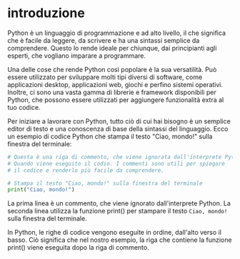# introduzione

Python è un linguaggio di programmazione e ad alto livello, il che significa che è facile da leggere, da scrivere e ha una sintassi semplice da comprendere. Questo lo rende ideale per chiunque, dai principianti agli esperti, che vogliano imparare a programmare.

Una delle cose che rende Python così popolare è la sua versatilità. Può essere utilizzato per sviluppare molti tipi diversi di software, come applicazioni desktop, applicazioni web, giochi e perfino sistemi operativi. Inoltre, ci sono una vasta gamma di librerie e framework disponibili per Python, che possono essere utilizzati per aggiungere funzionalità extra al tuo codice.

Per iniziare a lavorare con Python, tutto ciò di cui hai bisogno è un semplice editor di testo e una conoscenza di base della sintassi del linguaggio. Ecco un esempio di codice Python che stampa il testo "Ciao, mondo!" sulla finestra del terminale:

```python
# Questa è una riga di commento, che viene ignorata dall'interprete Python
# Quando viene eseguito il codio. I commenti sono utili per spiegare
# il codice e renderlo più facile da comprendere.

# Stampa il testo "Ciao, mondo!" sulla finestra del terminale
print("Ciao, mondo!")
```

La prima linea è un commento, che viene ignorato dall'interprete Python. La seconda linea utilizza la funzione print() per stampare il testo `Ciao, mondo!` sulla finestra del terminale.

In Python, le righe di codice vengono eseguite in ordine, dall'alto verso il basso. Ciò significa che nel nostro esempio, la riga che contiene la funzione print() viene eseguita dopo la riga di commento.
